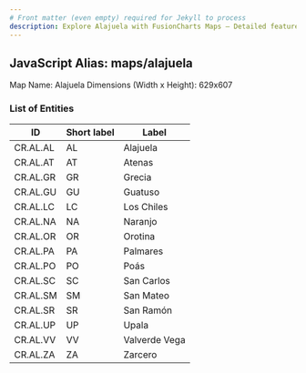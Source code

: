 ```yaml
---
# Front matter (even empty) required for Jekyll to process
description: Explore Alajuela with FusionCharts Maps – Detailed features for seamless integration. Try now & enhance your data visualization today! 
---
```


## JavaScript Alias: maps/alajuela

Map Name: Alajuela
Dimensions (Width x Height): 629x607





### List of Entities

ID | Short label | Label   | 
---|---|---|
CR.AL.AL| AL | Alajuela      |
CR.AL.AT| AT | Atenas        |
CR.AL.GR| GR | Grecia        | 
CR.AL.GU| GU | Guatuso       |
CR.AL.LC| LC | Los Chiles    |
CR.AL.NA| NA | Naranjo       |
CR.AL.OR| OR | Orotina       |
CR.AL.PA| PA | Palmares      |
CR.AL.PO| PO | Poás          |
CR.AL.SC| SC | San Carlos    |
CR.AL.SM| SM | San Mateo     | 
CR.AL.SR| SR | San Ramón     |
CR.AL.UP| UP | Upala         |
CR.AL.VV| VV | Valverde Vega | 
CR.AL.ZA| ZA | Zarcero       |
